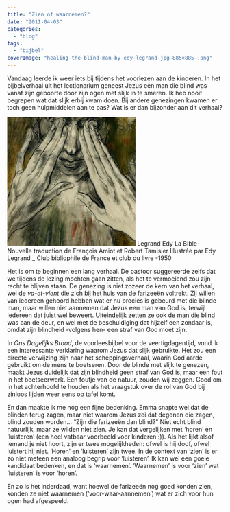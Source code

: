 ```yaml
---
title: "Zien of waarnemen?"
date: "2011-04-03"
categories: 
  - "blog"
tags: 
  - "bijbel"
coverImage: "healing-the-blind-man-by-edy-legrand-jpg-885×885-.png"
---
```


Vandaag leerde ik weer iets bij tijdens het voorlezen aan de kinderen. In het bijbelverhaal uit het lectionarium geneest Jezus een man die blind was vanaf zijn geboorte door zijn ogen met slijk in te smeren. Ik heb nooit begrepen wat dat slijk erbij kwam doen. Bij andere genezingen kwamen er toch geen hulpmiddelen aan te pas? Wat is er dan bijzonder aan dit verhaal?

![](images/genezing-van-de-blinde-300x300.jpg) Legrand Edy La Bible- Nouvelle traduction de François Amiot et Robert Tamisier Illustrée par Edy Legrand \_ Club bibliophile de France et club du livre -1950

Het is om te beginnen een lang verhaal. De pastoor suggereerde zelfs dat we tijdens de lezing mochten gaan zitten, als het te vermoeiend zou zijn recht te blijven staan. De genezing is niet zozeer de kern van het verhaal, wel de _va-et-vient_ die zich bij het huis van de farizeeën voltrekt. Zij willen van iedereen gehoord hebben wat er nu precies is gebeurd met die blinde man, maar willen niet aannemen dat Jezus een man van God is, terwijl iedereen dat juist wel beweert. Uiteindelijk zetten ze ook de man die blind was aan de deur, en wel met de beschuldiging dat hijzelf een zondaar is, omdat zijn blindheid -volgens hen- een straf van God moet zijn.

In _Ons Dagelijks Brood_, de voorleesbijbel voor de veertigdagentijd, vond ik een interessante verklaring waarom Jezus dat slijk gebruikte. Het zou een directe verwijzing zijn naar het scheppingsverhaal, waarin God aarde gebruikt om de mens te boetseren. Door de blinde met slijk te genezen, maakt Jezus duidelijk dat zijn blindheid geen straf van God is, maar een fout in het boetseerwerk. Een foutje van de natuur, zouden wij zeggen. Goed om in het achterhoofd te houden als het vraagstuk over de rol van God bij zinloos lijden weer eens op tafel komt.

En dan maakte ik me nog een fijne bedenking. Emma snapte wel dat de blinden terug zagen, maar niet waarom Jezus zei dat degenen die zagen, blind zouden worden... “Zijn die farizeeën dan blind?” Niet echt blind natuurlijk, maar ze wilden niet zien. Je kan dat vergelijken met ‘horen’ en ‘luisteren’ (een heel vatbaar voorbeeld voor kinderen :)). Als het lijkt alsof iemand je niet hoort, zijn er twee mogelijkheden: ofwel is hij doof, ofwel luistert hij niet. ‘Horen’ en ‘luisteren’ zijn twee. In de context van ‘zien’ is er zo niet meteen een analoog begrip voor ‘luisteren’. Ik kan wel een goeie kandidaat bedenken, en dat is ‘waarnemen’. ‘Waarnemen’ is voor ‘zien’ wat ‘luisteren’ is voor ‘horen’.

En zo is het inderdaad, want hoewel de farizeeën nog goed konden zien, konden ze niet waarnemen (‘voor-waar-aannemen’) wat er zich voor hun ogen had afgespeeld.
